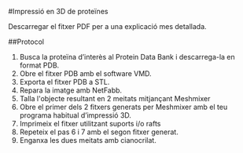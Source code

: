 #Impressió en 3D de proteïnes

Descarregar el fitxer PDF per a una explicació mes detallada.

##Protocol
1. Busca la proteïna d’interès al Protein Data Bank i descarrega-la en format PDB.
2. Obre el fitxer PDB amb el software VMD.
3. Exporta el fitxer PDB a STL.
4. Repara la imatge amb NetFabb.
5. Talla l'objecte resultant en 2 meitats mitjançant Meshmixer
6. Obre el primer dels 2 fitxers generats per Meshmixer amb el teu programa habitual d’impressió 3D.
7. Imprimeix el fitxer utilitzant suports i/o rafts
8. Repeteix el pas 6 i 7 amb el segon fitxer generat.
9. Enganxa les dues meitats amb cianocrilat.

